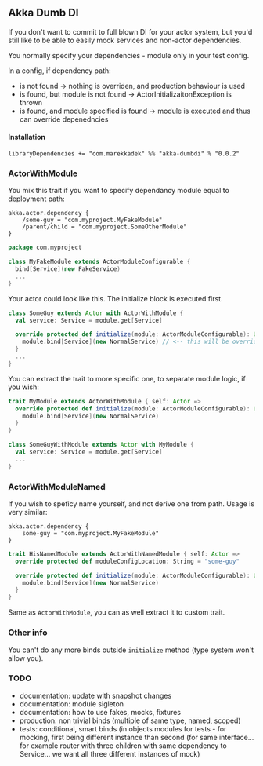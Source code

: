 ## Akka Dumb DI

If you don't want to commit to full blown DI for your actor system, but you'd still like to be
able to easily mock services and non-actor dependencies.

You normally specify your dependencies - module only in your test config.

In a config, if dependency path:
- is not found -> nothing is overriden, and production behaviour is used
- is found, but module is not found -> ActorInitializaitonException is thrown
- is found, and module specified is found -> module is executed and thus can override depenedncies

#### Installation
```
libraryDependencies += "com.marekkadek" %% "akka-dumbdi" % "0.0.2"
```


### ActorWithModule
You mix this trait if you want to specify dependancy module equal to deployment path:
```
akka.actor.dependency {
    /some-guy = "com.myproject.MyFakeModule"
    /parent/child = "com.myproject.SomeOtherModule"
}
```

```scala
package com.myproject

class MyFakeModule extends ActorModuleConfigurable {
  bind[Service](new FakeService)
  ...
}
```

Your actor could look like this. The initialize block is executed first.
```scala
class SomeGuy extends Actor with ActorWithModule {
  val service: Service = module.get[Service]

  override protected def initialize(module: ActorModuleConfigurable): Unit = {
    module.bind[Service](new NormalService) // <-- this will be overriden in test, as is specified in cfg
  }
  ...
}
```

You can extract the trait to more specific one, to separate module logic, if you wish:

```scala
trait MyModule extends ActorWithModule { self: Actor =>
  override protected def initialize(module: ActorModuleConfigurable): Unit = {
    module.bind[Service](new NormalService)
  }
}

class SomeGuyWithModule extends Actor with MyModule {
  val service: Service = module.get[Service]
  ...
}
```

### ActorWithModuleNamed
If you wish to speficy name yourself, and not derive one from path. Usage is very similar:

```
akka.actor.dependency {
    some-guy = "com.myproject.MyFakeModule"
}
```

```scala
trait HisNamedModule extends ActorWithNamedModule { self: Actor =>
  override protected def moduleConfigLocation: String = "some-guy"

  override protected def initialize(module: ActorModuleConfigurable): Unit = {
    module.bind[Service](new NormalService)
  }
}
```

Same as `ActorWithModule`, you can as well extract it to custom trait.

### Other info
You can't do any more binds outside `initialize` method (type system won't allow you).

### TODO
- documentation: update with snapshot changes
- documentation: module sigleton
- documentation: how to use fakes, mocks, fixtures
- production: non trivial binds (multiple of same type, named, scoped)
- tests: conditional, smart binds (in objects modules for tests - for mocking, first being different instance than second (for same interface... for example router with three children with same dependency to Service... we want all three different instances of mock)
